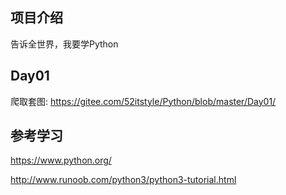 ## 项目介绍
告诉全世界，我要学Python

## Day01

爬取套图: https://gitee.com/52itstyle/Python/blob/master/Day01/


## 参考学习

https://www.python.org/

http://www.runoob.com/python3/python3-tutorial.html